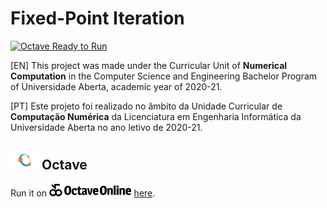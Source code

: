 # Fixed-Point Iteration

[![Octave Ready to Run](https://img.shields.io/badge/Octave-Ready_to_Run-informational?logo=octave&labelColor=white)](https://octav.onl/cn2020efa_da)

[EN] This project was made under the Curricular Unit of **Numerical Computation** in the Computer Science and Engineering Bachelor Program of Universidade Aberta, academic year of 2020-21.

[PT] Este projeto foi realizado no âmbito da Unidade Curricular de **Computação Numérica** da Licenciatura em Engenharia Informática da Universidade Aberta no ano letivo de 2020-21.
	
## <a href="https://www.gnu.org/software/octave/index"><img src="https://raw.githubusercontent.com/4ntony4/UAb/bd3ceaf8d913be6d447fa2705434bc1b7de3261d/img/logos/octave/octave_logo.svg" alt="Octave" width="45"></a> Octave
Run it on <a href="https://octave-online.net/"><img src="https://raw.githubusercontent.com/4ntony4/UAb/86d3a61d4bda09e2a316f9326ef5c5d438e21e91/img/logos/octave_online/octave_online_logo.svg" alt="Octave Online" height="20"></a> [here](https://octav.onl/cn2020efa_da).

